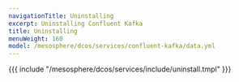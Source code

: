 ```yaml
---
navigationTitle: Uninstalling 
excerpt: Uninstalling Confluent Kafka
title: Uninstalling 
menuWeight: 160
model: /mesosphere/dcos/services/confluent-kafka/data.yml
---
```


{{{ include "/mesosphere/dcos/services/include/uninstall.tmpl" }}}
